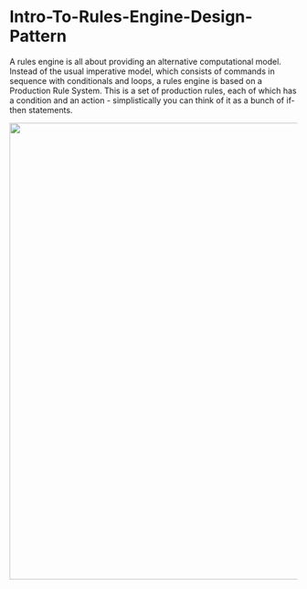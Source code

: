 # Intro-To-Rules-Engine-Design-Pattern

A rules engine is all about providing an alternative computational model. Instead of the usual imperative model, which consists of commands in sequence with conditionals and loops, a rules engine is based on a Production Rule System. This is a set of production rules, each of which has a condition and an action - simplistically you can think of it as a bunch of if-then statements.

<p align="center">
  <img src="https://github.com/ParsaMehdipour/Intro-To-Rules-Engine-Design-Pattern/assets/75223567/f19c9ee4-4a61-4011-bb12-8383f4ca5a03" width="800">
</p>
